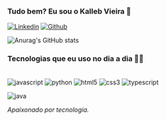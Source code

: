 ### Tudo bem? Eu sou o Kalleb Vieira 👋
[![Linkedin](	https://img.shields.io/badge/LinkedIn-0077B5?style=for-the-badge&logo=linkedin&logoColor=white)](https://www.linkedin.com/in/kalleb-pereira-469781231/)
[![Github](https://img.shields.io/badge/GitHub-100000?style=for-the-badge&logo=github&logoColor=white)](https://github.com/kallebpv)
<!-- github que eu usei: https://github.com/anuraghazra/github-readme-stats -->
![Anurag's GitHub stats](https://github-readme-stats.vercel.app/api?username=kallebpv&show_icons=true&theme=merko)

### Tecnologias que eu uso no dia a dia 👨‍💻
<!-- Site que eu usei: https://dev.to/envoy_/150-badges-for-github-pnk -->  
 <div style="display: inline-block;"><br/>
  <img align="center" alt="javascript" src="https://img.shields.io/badge/JavaScript- F7DF1E?style=for-the-badge&logo=javascript&logoColor=black" />
   
  <img align="center" alt="python" src="https://img.shields.io/badge/Python-14354C?style=for-the-badge&logo=python&logoColor=white" />
  
   <img align="center" alt="html5" src="https://img.shields.io/badge/HTML5-E34F26?style=for-the-badge&logo=html5&logoColor=white" />
   
  <img align="center" alt="css3" src="https://img.shields.io/badge/CSS3-1572B6?style=for-the-badge&logo=css3&logoColor=white" />
    
  <img align="center" alt="typescript" src="https://img.shields.io/badge/TypeScript-007ACC?style=for-the-badge&logo=typescript&logoColor=white" />

   <img align="center" alt="java" src="https://img.shields.io/badge/Java-ED8B00?style=for-the-badge&logo=openjdk&logoColor=white" /><br/>

<p><i>Apaixonado por tecnologia.</i></p>



   
</div>
